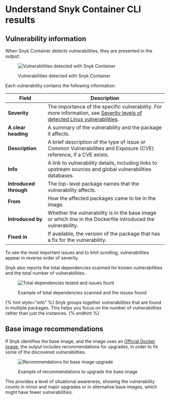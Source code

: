# Understand Snyk Container CLI results

## **Vulnerability information**

When Snyk Container detects vulnerabilities, they are presented in the output:

<figure><img src="../../.gitbook/assets/clivulnerabiilities.png" alt="Vulnerabilities detected with Snyk Container"><figcaption><p>Vulnerabilities detected with Snyk Container</p></figcaption></figure>

Each vulnerability contains the following information:

| **Field**              | **Description**                                                                                                                                                                                                                                    |
| ---------------------- | -------------------------------------------------------------------------------------------------------------------------------------------------------------------------------------------------------------------------------------------------- |
| **Severity**           | The importance of the specific vulnerability. For more information, see [Severity levels of detected Linux vulnerabilities](../../scan-applications/snyk-container/how-snyk-container-works/severity-levels-of-detected-linux-vulnerabilities.md). |
| **A clear heading**    | A summary of the vulnerability and the package it affects.                                                                                                                                                                                         |
| **Description**        | A brief description of the type of issue or Common Vulnerabilities and Exposure (CVE) reference, if a CVE exists.                                                                                                                                  |
| **Info**               | A link to vulnerability details, including links to upstream sources and global vulnerabilities databases.                                                                                                                                         |
| **Introduced through** | The top-level package names that the vulnerability affects.                                                                                                                                                                                        |
| **From**               | How the affected packages came to be in the image.                                                                                                                                                                                                 |
| **Introduced by**      | Whether the vulnerability is in the base image or which line in the Dockerfile introduced the vulnerability.                                                                                                                                       |
| **Fixed in**           | If available, the version of the package that has a fix for the vulnerability.                                                                                                                                                                     |

To see the most important issues and to limit scrolling, vulnerabilities appear in reverse order of severity.

Snyk also reports the total dependencies scanned for known vulnerabilities and the total number of vulnerabilities.

<figure><img src="../../.gitbook/assets/clisummary.png" alt="Total dependencies tested and issues fount"><figcaption><p>Example of total dependencies scanned and the issues found</p></figcaption></figure>

{% hint style="info" %}
Snyk groups together vulnerabilities that are found in multiple packages. This helps you focus on the number of vulnerabilities rather than just the instances.
{% endhint %}

## Base image recommendations

If Snyk identifies the base image, and the image uses an [Official Docker image](https://docs.docker.com/docker-hub/official\_images/), the output includes recommendations for upgrades, in order to fix some of the discovered vulnerabilities.

<figure><img src="../../.gitbook/assets/clirecommendations.png" alt="Recommendations for base image upgrade"><figcaption><p>Example of recommendations to upgrade the base image</p></figcaption></figure>

This provides a level of situational awareness, showing the vulnerability counts in minor and major upgrades or in alternative base images, which might have fewer vulnerabilities.
